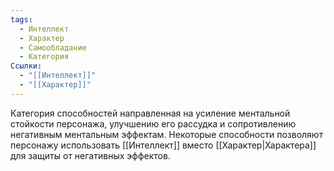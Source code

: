 ```yaml
---
tags:
  - Интеллект
  - Характер
  - Самообладание
  - Категория
Ссылки:
  - "[[Интеллект]]"
  - "[[Характер]]"
---
```

Категория способностей направленная на усиление ментальной стойкости персонажа, улучшению его рассудка и сопротивлению негативным ментальным эффектам. Некоторые способности позволяют персонажу использовать [[Интеллект]] вместо [[Характер|Характера]] для защиты от негативных эффектов. 